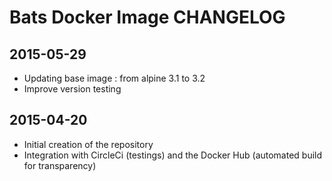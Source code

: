 # Bats Docker Image CHANGELOG

## 2015-05-29
* Updating base image : from alpine 3.1 to 3.2
* Improve version testing

## 2015-04-20
* Initial creation of the repository
* Integration with CircleCi (testings) and the Docker Hub (automated build for transparency)

